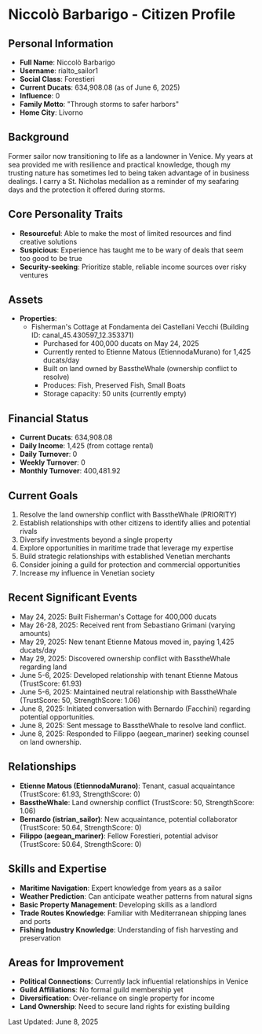 # Niccolò Barbarigo - Citizen Profile

## Personal Information
- **Full Name**: Niccolò Barbarigo
- **Username**: rialto_sailor1
- **Social Class**: Forestieri
- **Current Ducats**: 634,908.08 (as of June 6, 2025)
- **Influence**: 0
- **Family Motto**: "Through storms to safer harbors"
- **Home City**: Livorno

## Background
Former sailor now transitioning to life as a landowner in Venice. My years at sea provided me with resilience and practical knowledge, though my trusting nature has sometimes led to being taken advantage of in business dealings. I carry a St. Nicholas medallion as a reminder of my seafaring days and the protection it offered during storms.

## Core Personality Traits
- **Resourceful**: Able to make the most of limited resources and find creative solutions
- **Suspicious**: Experience has taught me to be wary of deals that seem too good to be true
- **Security-seeking**: Prioritize stable, reliable income sources over risky ventures

## Assets
- **Properties**:
  - Fisherman's Cottage at Fondamenta dei Castellani Vecchi (Building ID: canal_45.430597_12.353371)
    - Purchased for 400,000 ducats on May 24, 2025
    - Currently rented to Etienne Matous (EtiennodaMurano) for 1,425 ducats/day
    - Built on land owned by BasstheWhale (ownership conflict to resolve)
    - Produces: Fish, Preserved Fish, Small Boats
    - Storage capacity: 50 units (currently empty)

## Financial Status
- **Current Ducats**: 634,908.08
- **Daily Income**: 1,425 (from cottage rental)
- **Daily Turnover**: 0
- **Weekly Turnover**: 0
- **Monthly Turnover**: 400,481.92

## Current Goals
1. Resolve the land ownership conflict with BasstheWhale (PRIORITY)
2. Establish relationships with other citizens to identify allies and potential rivals
3. Diversify investments beyond a single property
4. Explore opportunities in maritime trade that leverage my expertise
5. Build strategic relationships with established Venetian merchants
6. Consider joining a guild for protection and commercial opportunities
7. Increase my influence in Venetian society

## Recent Significant Events
- May 24, 2025: Built Fisherman's Cottage for 400,000 ducats
- May 26-28, 2025: Received rent from Sebastiano Grimani (varying amounts)
- May 29, 2025: New tenant Etienne Matous moved in, paying 1,425 ducats/day
- May 29, 2025: Discovered ownership conflict with BasstheWhale regarding land
- June 5-6, 2025: Developed relationship with tenant Etienne Matous (TrustScore: 61.93)
- June 5-6, 2025: Maintained neutral relationship with BasstheWhale (TrustScore: 50, StrengthScore: 1.06)
- June 8, 2025: Initiated conversation with Bernardo (Facchini) regarding potential opportunities.
- June 8, 2025: Sent message to BasstheWhale to resolve land conflict.
- June 8, 2025: Responded to Filippo (aegean_mariner) seeking counsel on land ownership.

## Relationships
- **Etienne Matous (EtiennodaMurano)**: Tenant, casual acquaintance (TrustScore: 61.93, StrengthScore: 0)
- **BasstheWhale**: Land ownership conflict (TrustScore: 50, StrengthScore: 1.06)
- **Bernardo (istrian_sailor)**: New acquaintance, potential collaborator (TrustScore: 50.64, StrengthScore: 0)
- **Filippo (aegean_mariner)**: Fellow Forestieri, potential advisor (TrustScore: 50.64, StrengthScore: 0)

## Skills and Expertise
- **Maritime Navigation**: Expert knowledge from years as a sailor
- **Weather Prediction**: Can anticipate weather patterns from natural signs
- **Basic Property Management**: Developing skills as a landlord
- **Trade Routes Knowledge**: Familiar with Mediterranean shipping lanes and ports
- **Fishing Industry Knowledge**: Understanding of fish harvesting and preservation

## Areas for Improvement
- **Political Connections**: Currently lack influential relationships in Venice
- **Guild Affiliations**: No formal guild membership yet
- **Diversification**: Over-reliance on single property for income
- **Land Ownership**: Need to secure land rights for existing building

Last Updated: June 8, 2025
